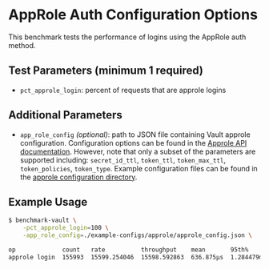 # AppRole Auth Configuration Options

This benchmark tests the performance of logins using the AppRole auth method.

## Test Parameters (minimum 1 required)

- `pct_approle_login`: percent of requests that are approle logins

## Additional Parameters

- `app_role_config` _(optional)_: path to JSON file containing Vault approle configuration.  Configuration options can be found in the [Approle API documentation](https://developer.hashicorp.com/vault/api-docs/auth/approle).  However, note that only a subset of the parameters are supported including: `secret_id_ttl`, `token_ttl`, `token_max_ttl`, `token_policies`, `token_type`. Example configuration files can be found in the [approle configuration directory](/example-configs/approle/).

## Example Usage

```bash
$ benchmark-vault \
    -pct_approle_login=100 \
    -app_role_config=./example-configs/approle/approle_config.json \

op             count   rate          throughput    mean       95th%       99th%       successRatio
approle login  155993  15599.254046  15598.592863  636.875µs  1.284479ms  1.963564ms  100.00%
```
